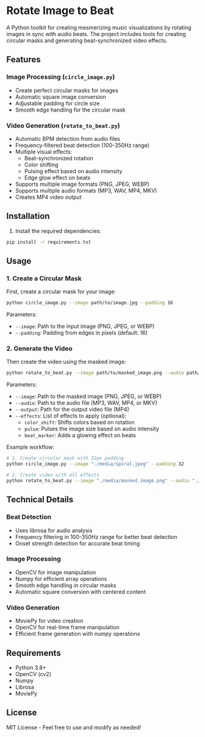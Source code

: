 # Rotate Image to Beat

A Python toolkit for creating mesmerizing music visualizations by rotating images in sync with audio beats. The project includes tools for creating circular masks and generating beat-synchronized video effects.

## Features

### Image Processing (`circle_image.py`)
- Create perfect circular masks for images
- Automatic square image conversion
- Adjustable padding for circle size
- Smooth edge handling for the circular mask

### Video Generation (`rotate_to_beat.py`)
- Automatic BPM detection from audio files
- Frequency-filtered beat detection (100-350Hz range)
- Multiple visual effects:
  - Beat-synchronized rotation
  - Color shifting
  - Pulsing effect based on audio intensity
  - Edge glow effect on beats
- Supports multiple image formats (PNG, JPEG, WEBP)
- Supports multiple audio formats (MP3, WAV, MP4, MKV)
- Creates MP4 video output

## Installation

1. Install the required dependencies:
```bash
pip install -r requirements.txt
```

## Usage

### 1. Create a Circular Mask

First, create a circular mask for your image:
```bash
python circle_image.py --image path/to/image.jpg --padding 16
```

Parameters:
- `--image`: Path to the input image (PNG, JPEG, or WEBP)
- `--padding`: Padding from edges in pixels (default: 16)

### 2. Generate the Video

Then create the video using the masked image:
```bash
python rotate_to_beat.py --image path/to/masked_image.png --audio path/to/audio.mp3 --output output.mp4 --effects color_shift pulse beat_marker
```

Parameters:
- `--image`: Path to the masked image (PNG, JPEG, or WEBP)
- `--audio`: Path to the audio file (MP3, WAV, MP4, or MKV)
- `--output`: Path for the output video file (MP4)
- `--effects`: List of effects to apply (optional):
  - `color_shift`: Shifts colors based on rotation
  - `pulse`: Pulses the image size based on audio intensity
  - `beat_marker`: Adds a glowing effect on beats

Example workflow:
```bash
# 1. Create circular mask with 32px padding
python circle_image.py --image "./media/spiral.jpeg" --padding 32

# 2. Create video with all effects
python rotate_to_beat.py --image "./media/masked_image.png" --audio "./media/music.mp3" --output "./output/output.mp4" --effects color_shift pulse beat_marker
```

## Technical Details

### Beat Detection
- Uses librosa for audio analysis
- Frequency filtering in 100-350Hz range for better beat detection
- Onset strength detection for accurate beat timing

### Image Processing
- OpenCV for image manipulation
- Numpy for efficient array operations
- Smooth edge handling in circular masks
- Automatic square conversion with centered content

### Video Generation
- MoviePy for video creation
- OpenCV for real-time frame manipulation
- Efficient frame generation with numpy operations

## Requirements
- Python 3.8+
- OpenCV (cv2)
- Numpy
- Librosa
- MoviePy

## License
MIT License - Feel free to use and modify as needed!
